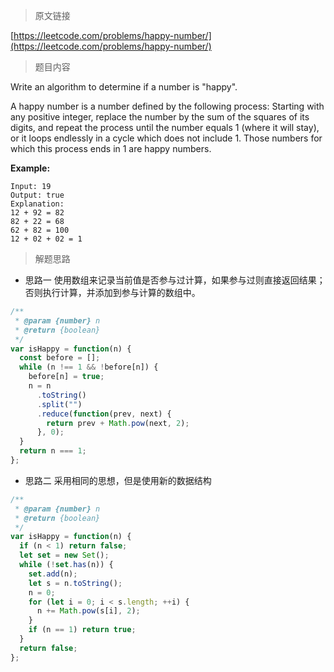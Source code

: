 > 原文链接

[https://leetcode.com/problems/happy-number/](https://leetcode.com/problems/happy-number/)

> 题目内容

Write an algorithm to determine if a number is "happy".

A happy number is a number defined by the following process: Starting with any positive integer, replace the number by the sum of the squares of its digits, and repeat the process until the number equals 1 (where it will stay), or it loops endlessly in a cycle which does not include 1. Those numbers for which this process ends in 1 are happy numbers.

**Example:**

```
Input: 19
Output: true
Explanation:
12 + 92 = 82
82 + 22 = 68
62 + 82 = 100
12 + 02 + 02 = 1
```

> 解题思路

- 思路一
  使用数组来记录当前值是否参与过计算，如果参与过则直接返回结果；否则执行计算，并添加到参与计算的数组中。

```js
/**
 * @param {number} n
 * @return {boolean}
 */
var isHappy = function(n) {
  const before = [];
  while (n !== 1 && !before[n]) {
    before[n] = true;
    n = n
      .toString()
      .split("")
      .reduce(function(prev, next) {
        return prev + Math.pow(next, 2);
      }, 0);
  }
  return n === 1;
};
```

- 思路二
  采用相同的思想，但是使用新的数据结构

```js
/**
 * @param {number} n
 * @return {boolean}
 */
var isHappy = function(n) {
  if (n < 1) return false;
  let set = new Set();
  while (!set.has(n)) {
    set.add(n);
    let s = n.toString();
    n = 0;
    for (let i = 0; i < s.length; ++i) {
      n += Math.pow(s[i], 2);
    }
    if (n == 1) return true;
  }
  return false;
};
```
